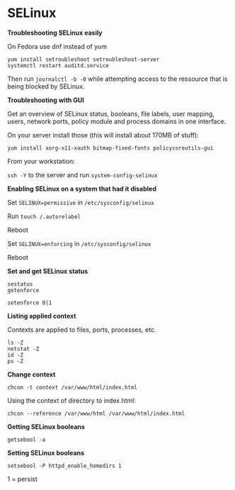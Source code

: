 # SELinux

**Troubleshooting SELinux easily**

On Fedora use dnf instead of yum

```
yum install setroubleshoot setroubleshoot-server
systemctl restart auditd.service
```

Then run `journalctl -b -0` while attempting access to the ressource that is being blocked by SELinux.

**Troubleshooting with GUI**

Get an overview of SELinux status, booleans, file labels, user mapping, users, network ports, policy module and process domains in one interface.

On your server install those (this will install about 170MB of stuff):

```
yum install xorg-x11-xauth bitmap-fixed-fonts policycoreutils-gui
```

From your workstation:

`ssh -Y` to the server and run `system-config-selinux`

**Enabling SELinux on a system that had it disabled**

Set `SELINUX=permissive` in `/etc/sysconfig/selinux`

Run `touch /.autorelabel`

Reboot

Set `SELINUX=enforcing` in `/etc/sysconfig/selinux`

Reboot

**Set and get SELinux status**

```
sestatus
getenforce
```

```
setenforce 0|1
```

**Listing applied context**

Contexts are applied to files, ports, processes, etc.

```
ls -Z  
netstat -Z  
id -Z  
ps -Z
```

**Change context**

`chcon -t context /var/www/html/index.html`

Using the context of directory to index.html:

`chcon --reference /var/www/html /var/www/html/index.html`

**Getting SELinux booleans**

`getsebool -a`

**Setting SELinux booleans**

`setsebool -P httpd_enable_homedirs 1`

1 = persist